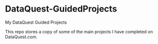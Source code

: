 # DataQuest-GuidedProjects
My DataQuest Guided Projects

This repo stores a copy of some of the main projects I have completed on DataQuest.com. 
